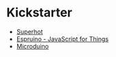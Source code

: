 # Kickstarter

* [Superhot](https://www.kickstarter.com/projects/375798653/superhot)
* [Espruino - JavaScript for Things](https://www.kickstarter.com/projects/48651611/espruino-javascript-for-things?ref=live)
* [Microduino](https://www.kickstarter.com/projects/microduino/microduino-arduino-in-your-pocket-small-stackable)
